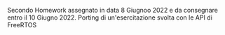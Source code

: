 Secondo Homework assegnato in data 8 Giugnoo 2022 e da consegnare entro il 10 Giugno 2022.
Porting di un'esercitazione svolta con le API di FreeRTOS
